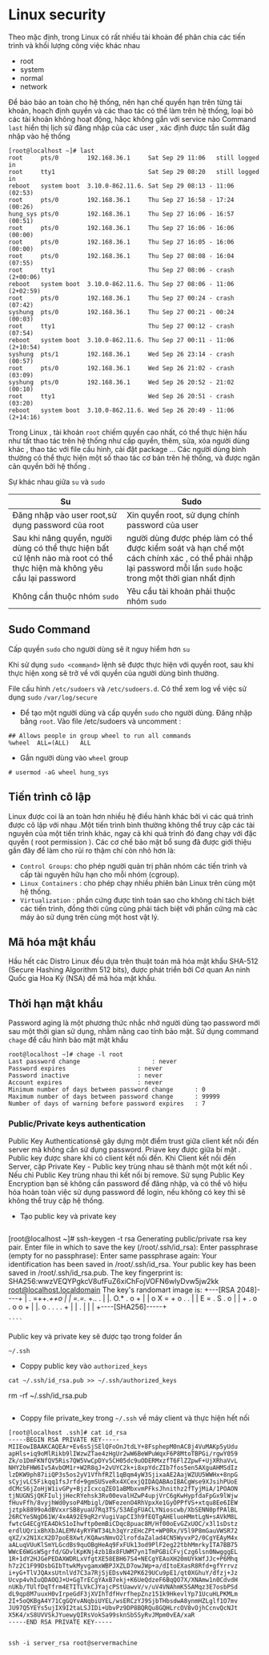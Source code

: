 # Linux security

Theo mặc định, trong Linux có rất nhiều tài khoản để phân chia các tiến trình và khối lượng công việc khác nhau
- root
- system
- normal
- network

Để bảo bảo an toàn cho hệ thống, nên hạn chế quyền hạn trên từng tải khoản, hoạch định quyền và các thao tác có thể làm trên hệ thống, loại bỏ các tài khoản không hoạt động, hăọc không gắn với service nào
Command `last` hiển thị lịch sử đăng nhập của các user , xác định được tần suất đăg nhập vào hệ thống

```
[root@localhost ~]# last
root     pts/0        192.168.36.1     Sat Sep 29 11:06   still logged in   
root     tty1                          Sat Sep 29 08:20   still logged in   
reboot   system boot  3.10.0-862.11.6. Sat Sep 29 08:13 - 11:06  (02:53)    
root     pts/0        192.168.36.1     Thu Sep 27 16:58 - 17:24  (00:26)    
hung_sys pts/0        192.168.36.1     Thu Sep 27 16:06 - 16:57  (00:51)    
root     pts/0        192.168.36.1     Thu Sep 27 16:06 - 16:06  (00:00)    
root     pts/0        192.168.36.1     Thu Sep 27 16:05 - 16:06  (00:00)    
root     pts/0        192.168.36.1     Thu Sep 27 08:08 - 16:04  (07:55)    
root     tty1                          Thu Sep 27 08:06 - crash (2+00:06)   
reboot   system boot  3.10.0-862.11.6. Thu Sep 27 08:06 - 11:06 (2+02:59)   
root     pts/0        192.168.36.1     Thu Sep 27 00:24 - crash  (07:42)    
syshung  pts/0        192.168.36.1     Thu Sep 27 00:21 - 00:24  (00:03)    
root     tty1                          Thu Sep 27 00:12 - crash  (07:54)    
reboot   system boot  3.10.0-862.11.6. Thu Sep 27 00:11 - 11:06 (2+10:54)   
syshung  pts/1        192.168.36.1     Wed Sep 26 23:14 - crash  (00:57)    
root     pts/0        192.168.36.1     Wed Sep 26 21:02 - crash  (03:09)    
syshung  pts/0        192.168.36.1     Wed Sep 26 20:52 - 21:02  (00:10)    
root     tty1                          Wed Sep 26 20:51 - crash  (03:20)    
reboot   system boot  3.10.0-862.11.6. Wed Sep 26 20:49 - 11:06 (2+14:16)   

```

Trong Linux , tài khoản `root` chiếm quyền cao nhất, có thể thực hiện hấu như tất thao tác trên hệ thống như cấp quyền, thêm, sửa, xóa người dùng khác , thao tác với file cấu hình, cài đặt package ...
Các người dùng bình thường có thể thực hiện một số thao tác cơ bản trên hệ thống, và được ngăn cản quyền bởi hệ thống .


Sự khác nhau giữa `su` và 	`sudo `


|Su		|Sudo	|
|---|------|
|Đăng nhập vào user root,sử dụng password của root|Xin quyền root, sử dụng chính password của user|
| Sau khi nâng quyền, người dùng có thể thực hiện bất cứ lệnh nào mà root có thể thực hiện mà không yêu cầu lại password |  người dùng được phép làm có thể được kiểm soát và hạn chế một cách chính xác , có thể phải nhập lại password mỗi lần `sudo` hoặc trong một thời gian nhất định|
|Không cần thuộc nhóm `sudo`|Yêu cầu tài khoản phải thuộc nhóm `sudo `|

## Sudo Command
Cấp quyền  `sudo`  cho người dùng sẽ ít nguy hiểm hơn  `su`


Khi sử dụng  `sudo <command>`  lệnh sẽ được thực hiện với quyền root, sau khi thực hiện xong sẽ trở về với quyền của người dùng bình thường.

File cấu hình  `/etc/sudoers`  và  `/etc/sudoers.d`. 
Có thể xem log về việc sử dụng  `sudo`    `/var/log/secure`

- Để tạo một người dùng và cấp quyền `sudo` cho người dùng. Đăng nhập bằng `root`.  Vào file /etc/sudoers
và uncomment : 
```
## Allows people in group wheel to run all commands
%wheel  ALL=(ALL)	ALL
```
- Gắn người dùng vào `wheel` group
```
# usermod -aG wheel hung_sys
```


## Tiến trình cô lập
Linux được coi là an toàn hơn nhiều hệ điều hành khác bởi vì các quá trình được cô lập với nhau .Một tiến trình bình thường không thể truy cập các tài nguyên của một tiến trình khác, ngay cả khi quá trình đó đang chạy với đặc quyền ( root  permission ). Các cơ chế bảo mật bổ sung đã được giới thiệu gần đây để làm cho rủi ro thậm chí còn nhỏ hơn là:

-   `Control Groups`: cho phép người quản trị phân nhóm các tiến trình và cấp tài nguyên hữu hạn cho mỗi nhóm (cgroup).
-   `Linux Containers`  : cho phép chạy nhiều phiên bản Linux trên cùng một hệ thống.
-   `Virtualization`  : phần cứng được tính toán sao cho không chỉ tách biệt các tiến trình, đồng thời cũng cũng phải tách biệt với phần cứng mà các máy ảo sử dụng trên cùng một host vật lý.

## Mã hóa mật khẩu
Hầu hết các Distro Linux đều dựa trên thuật toán mã hóa mật khẩu SHA-512 (Secure Hashing Algorithm 512 bits), được phát triển bởi Cơ quan An ninh Quốc gia Hoa Kỳ (NSA) để mã hóa mật khẩu.

## Thời hạn mật khẩu
Password aging là một phương thức nhắc nhở người dùng tạo password mới sau một thời gian sử dụng, nhằm nâng cao tính bảo mật. 
Sử dụng command `chage` để cấu hình bảo mật mật khẩu 
```
root@localhost ~]# chage -l root
Last password change					: never
Password expires					: never
Password inactive					: never
Account expires						: never
Minimum number of days between password change		: 0
Maximum number of days between password change		: 99999
Number of days of warning before password expires	: 7
```
### Public/Private keys authentication

Public Key  Authenticationsẽ gây dựng một điểm trust giữa client kết nối đến server mà không cần sử dụng password. Priave key được giữa bí mật . Public key được share khi có client kết nối đến. Khi Client kết nối đến Server, cặp Private Key - Public key trùng nhau sẽ thành một một kết nối . Nếu chỉ Public Key trùng nhau thì kết nối bị remove.
Sử sụng Public Key Encryption bạn sẽ không cần password để đăng nhập, và có thể vô hiệu hóa hoàn toàn việc sử dụng password để login, nếu không có key thì sẽ không thể truy cập hệ thống.


- Tạo public key và private key
	````
[root@localhost ~]# ssh-keygen -t rsa
Generating public/private rsa key pair.
Enter file in which to save the key (/root/.ssh/id_rsa): 
Enter passphrase (empty for no passphrase): 
Enter same passphrase again: 
Your identification has been saved in /root/.ssh/id_rsa.
Your public key has been saved in /root/.ssh/id_rsa.pub.
The key fingerprint is:
SHA256:wwzVEQYPgkcV8ufFuZ6xiChFojVOFN6wlyDvw5jw2kk root@localhost.localdomain
The key's randomart image is:
+---[RSA 2048]----+
|  . =++.*++o     |
|   =.=.* +.. .   |
|.   O.* . o +    |
| o X = + o . .   |
|  E = . S . o    |
| + . o . o o +   |
|. o . . . . +    |
|     .           |
|                 |
+----[SHA256]-----+

	````

Public key và private key sẽ được tạo trong folder ẩn
```
~/.ssh
```
- Coppy public key vào `authorized_keys`
```
cat ~/.ssh/id_rsa.pub >> ~/.ssh/authorized_keys
```
rm -rf ~/.ssh/id_rsa.pub

```
```
- Coppy file private_key trong `~/.ssh` về máy client và thực hiện hết nối
```
[root@localhost .ssh]# cat id_rsa
-----BEGIN RSA PRIVATE KEY-----
MIIEowIBAAKCAQEAr+Ev6sSjSElQFoOnJtdLY+8FsphepM0nAC8j4VuMAKp5yUdu
apHls+iq9oMlRikb9lIWzwZTae4zHgUr2wW6BeWPuWqxF6P8MtoTBPGi/rgwY059
Zk/o1DmFKNfQV5Ris7QW5VwCpDYv5CH05dc9uODERMxzfT6FlZZpwF+UjXRhaVvL
NHY2bFHW6Iv5AvbOM1r+W2R8qJ+2vUYC2k+i8xpYdcZIb7fos5en5AXguAHMSdIz
lzDKW9ph87iiQP3s5os2yV1VfhfRZl1qBqm4yW3SjixaAE2AajWZUU5WWHx+8npG
sCyjvLC5Fikqq1fsJrfd+9gmSUSveRx4XCexjQIDAQABAoIBACgWse9XJsihPUoE
dCMcS6jZoHjW1ivGPy+BjzIcxcqZEO1aBMbxvmPFksJhnithz2fTyjMiA/1POAON
tjNUGNSjQKFIuljjHecRYehsk3Rv00evalHZwP4upjVrC6gKwHypfdaFpGx9lWjw
fHuvFfh/8vyjhWd0ysoP4Mbigl/DWFezenO4RhVpxXe1GyOPPfVS+xtqu8Ee6IEW
jztpk8899oAdBVxxrSB8yuaU7Rq3TS/53AEgFUACLYNioscwb/XbSENN0pfPAlBL
26RCYeSNgD61W/4x4A92E9qR2rVugiVapCI3h9fEQTgAHEluoHMmtLgN+sAVkM8L
fwtcG4ECgYEA4DkS1oIhwftp0emBiCDqc8puac8M/Hf00oEvGZxUOC/x3l1sDstz
erdlUQrixBhXbJALEMV4yRYFWT34Lh3qYrzEHcZPt+WP0Rx/V5l9P8mGauVWSR72
qXZ/x2N1XcX2D7poE8Xwt/KQAwsNmvO2lrofdaZalad4CN5WyvxP2/0CgYEAyM4x
aALuqVUuKlSmYLGcdBs9quOBgHeAq9FxFUk13od9PlF2eg22tbhMmrkyITA7BB75
WWcE6WGsW5grfd/GDvlKpKNj4zb1Bx8FUWM7yn1TmPGBiCFvjCzg6lsn0NwgggEL
1R+1dY2HJGePEDAXWDRLxVfgtXE58EBH67S4+NECgYEAoXH20mUYkWfJJc+P6Mhq
h7z2C1F99DsbGIbTtwkMyvgamxWBPJXZLD7owJWp+a/dItoEXasR8Rfd+gfYrrvz
i+yG+TlVJQAxsUtnlVd7C3a7RjSjEDsvN42PK629UCu9pE1/qt0XGhuY/dfzj+Jz
Ucvp4vhIuQDAOQJ+U+GgTrECgYAxB7ekj+K6UeQdzeF6BqQO7X/XNAmw1n0CdvdH
nUKb/TUlfDqTfrm4ETITLVkCJYajcPStUawvV/v/uV4VNAhmK5SAMqz3E7osbPSd
dL9qp8M7uuxH0vIrpeGdF3jXVIhTdfHvrfhepZnz151k9HkevlYp71UcuHLPKMLm
2I+5oQKBgA4Y71CgGQYvANqbiUYEL/wsERCzYJ9SjbTHbsdwA8ynmHZLglf1O7mv
JU97Q5YEYs5ujIX9I2taLSJIDi+UbvPz9DP8BQRQu8GQHLrcOV8vOjhCcnvQcNJt
X5K4/xS8UVVSkJYuewyQIRsVokSa99sknSbSSyRvJMpm0vEA/xaR
-----END RSA PRIVATE KEY-----


```
```
ssh -i server_rsa root@servermachine
```
